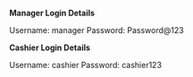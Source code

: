 
**Manager Login Details**

Username: manager
Password: Password@123

**Cashier Login Details**

Username: cashier
Password: cashier123

